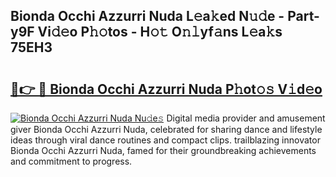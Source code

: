 ## Bionda Occhi Azzurri Nuda L𝚎a𝚔ed N𝚞𝚍e - Part-y9F Vi𝚍𝚎o P𝚑𝚘tos - H𝚘𝚝 O𝚗𝚕yf𝚊ns L𝚎a𝚔s 75EH3

# <h2><a href="http://kfeuke.oniu.top/?m=Bionda+Occhi+Azzurri+Nuda">🔗👉 🔴 Bionda Occhi Azzurri Nuda P𝚑ot𝚘𝚜 V𝚒d𝚎o</a></h2>

[![Bionda Occhi Azzurri Nuda Nu𝚍e𝚜](https://i.imgur.com/0qMVB7G.gif)](http://kfeuke.oniu.top/?m=Bionda+Occhi+Azzurri+Nuda)
Digital media provider and amusement giver Bionda Occhi Azzurri Nuda, celebrated for sharing dance and lifestyle ideas through viral dance routines and compact clips. trailblazing innovator Bionda Occhi Azzurri Nuda, famed for their groundbreaking achievements and commitment to progress.  
